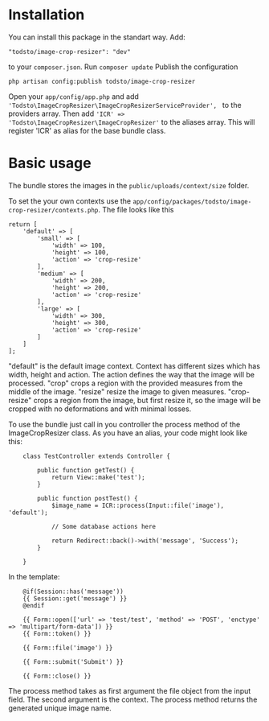 # Installation

You can install this package in the standart way. 
Add:
    
    "todsto/image-crop-resizer": "dev"
    
to your ```composer.json```.
Run ```composer update```
Publish the configuration
    
    php artisan config:publish todsto/image-crop-resizer
    
Open your ```app/config/app.php``` and add ```'Todsto\ImageCropResizer\ImageCropResizerServiceProvider', ``` to the providers array. Then add ```'ICR' => 'Todsto\ImageCropResizer\ImageCropResizer'``` to the aliases array. This will register 'ICR' as alias for the base bundle class.

# Basic usage
The bundle stores the images in the ```public/uploads/context/size``` folder. 

To set the your own contexts use the ```app/config/packages/todsto/image-crop-resizer/contexts.php```.
The file looks like this
    
    return [
        'default' => [
            'small' => [
                'width' => 100,
                'height' => 100,
                'action' => 'crop-resize'
            ],
            'medium' => [
                'width' => 200,
                'height' => 200,
                'action' => 'crop-resize'
            ],
            'large' => [
                'width' => 300,
                'height' => 300,
                'action' => 'crop-resize'
            ]
        ]
    ];

"default" is the default image context.
Context has different sizes which has width, height and action.
The action defines the way that the image will be processed.
"crop" crops a region with the provided measures from the middle of the image.
"resize" resize the image to given measures.
"crop-resize" crops a region from the image, but first resize it,
so the image will be cropped with no deformations and with minimal losses.


To use the bundle just call in you controller the process method of the ImageCropResizer class. As you have an alias, your code might look like this:
    
        class TestController extends Controller {
    
            public function getTest() {
                return View::make('test');
            }
    
            public function postTest() {
                $image_name = ICR::process(Input::file('image'), 'default');
    
                // Some database actions here
                
                return Redirect::back()->with('message', 'Success');
            }
    
        } 
    
In the template:
    
        @if(Session::has('message'))
        {{ Session::get('message') }}
        @endif
    
        {{ Form::open(['url' => 'test/test', 'method' => 'POST', 'enctype' => 'multipart/form-data']) }}
        {{ Form::token() }}
    
        {{ Form::file('image') }}
    
        {{ Form::submit('Submit') }}
    
        {{ Form::close() }}

The process method takes as first argument the file object from the input field. The second argument is the context. The process method returns the generated unique image name.